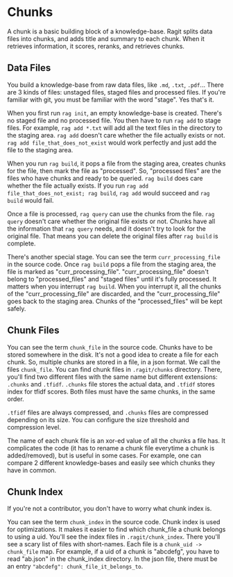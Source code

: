 # Chunks

A chunk is a basic building block of a knowledge-base. Ragit splits data files into chunks, and adds title and summary to each chunk. When it retrieves information, it scores, reranks, and retrieves chunks.

## Data Files

You build a knowledge-base from raw data files, like `.md`, `.txt`, `.pdf`... There are 3 kinds of files: unstaged files, staged files and processed files. If you're familiar with git, you must be familiar with the word "stage". Yes that's it.

When you first run `rag init`, an empty knowledge-base is created. There's no staged file and no processed file. You then have to run `rag add` to stage files. For example, `rag add *.txt` will add all the text files in the directory to the staging area. `rag add` doesn't care whether the file actually exists or not. `rag add file_that_does_not_exist` would work perfectly and just add the file to the staging area.

When you run `rag build`, it pops a file from the staging area, creates chunks for the file, then mark the file as "processed". So, "processed files" are the files who have chunks and ready to be queried. `rag build` does care whether the file actually exists. If you run `rag add file_that_does_not_exist; rag build`, `rag add` would succeed and `rag build` would fail.

Once a file is processed, `rag query` can use the chunks from the file. `rag query` doesn't care whether the original file exists or not. Chunks have all the information that `rag query` needs, and it doesn't try to look for the original file. That means you can delete the original files after `rag build` is complete.

There's another special stage. You can see the term `curr_processing_file` in the source code. Once `rag build` pops a file from the staging area, the file is marked as "curr_processing_file". "curr_processing_file" doesn't belong to "processed_files" and "staged files" until it's fully processed. It matters when you interrupt `rag build`. When you interrupt it, all the chunks of the "curr_processing_file" are discarded, and the "curr_processing_file" goes back to the staging area. Chunks of the "processed_files" will be kept safely.

## Chunk Files

You can see the term `chunk_file` in the source code. Chunks have to be stored somewhere in the disk. It's not a good idea to create a file for each chunk. So, multiple chunks are stored in a file, in a json format. We call the files `chunk_file`. You can find chunk files in `.ragit/chunks` directory. There, you'll find two different files with the same name but different extensions: `.chunks` and `.tfidf`. `.chunks` file stores the actual data, and `.tfidf` stores index for tfidf scores. Both files must have the same chunks, in the same order.

`.tfidf` files are always compressed, and `.chunks` files are compressed depending on its size. You can configure the size threshold and compression level.

The name of each chunk file is an xor-ed value of all the chunks a file has. It complicates the code (it has to rename a chunk file everytime a chunk is added/removed), but is useful in some cases. For example, one can compare 2 different knowledge-bases and easily see which chunks they have in common.

## Chunk Index

If you're not a contributor, you don't have to worry what chunk index is.

You can see the term `chunk_index` in the source code. Chunk index is used for optimizations. It makes it easier to find which chunk_file a chunk belongs to using a uid. You'll see the index files in `.ragit/chunk_index`. There you'll see a scary list of files with short-names. Each file is a `chunk_uid -> chunk_file` map. For example, if a uid of a chunk is "abcdefg", you have to read "ab.json" in the chunk_index directory. In the json file, there must be an entry `"abcdefg": chunk_file_it_belongs_to`.
